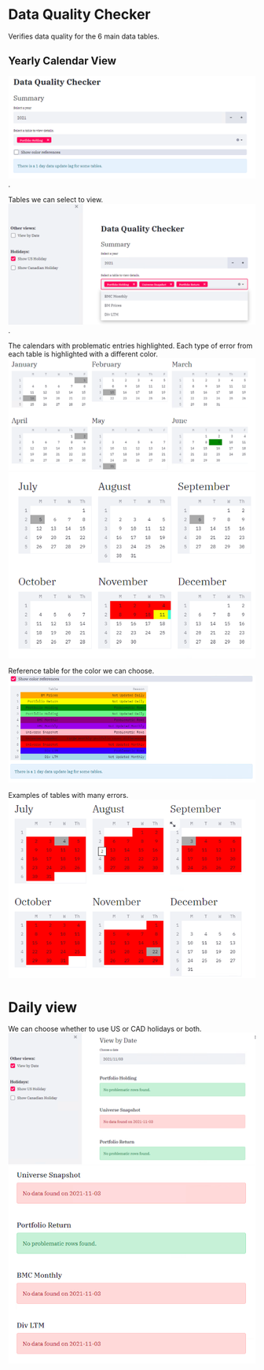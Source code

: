 # Data Quality Checker
Verifies data quality for the 6 main data tables.

## Yearly Calendar View
![Summary view](screenshot_selection.png). 
  
  Tables we can select to view.
![Selection dropdown](screenshot_selection_dropdown.png). 


  The calendars with problematic entries highlighted. Each type of error from each table is highlighted with a different color.
![Jan to June](prob_cal_jan_june.png)
![July to December](prob_calendar_july_decem_2021.png)
  
  Reference table for the color we can choose.
![Daily view selection](color_ref.png)
  
  Examples of tables with many errors.  
  ![Daily view selection](prob_calendar_july_decem.png)

# Daily view
We can choose whether to use US or CAD holidays or both.
![Daily view selection](daily_view_selection.png)
![Daily view selection](daily_view_messages.png)

